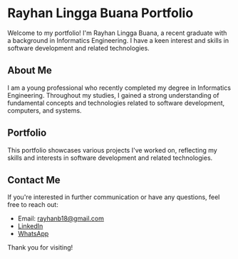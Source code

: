 # Rayhan Lingga Buana Portfolio

Welcome to my portfolio! I'm Rayhan Lingga Buana, a recent graduate with a background in Informatics Engineering. I have a keen interest and skills in software development and related technologies.

## About Me

I am a young professional who recently completed my degree in Informatics Engineering. Throughout my studies, I gained a strong understanding of fundamental concepts and technologies related to software development, computers, and systems.

## Portfolio

This portfolio showcases various projects I've worked on, reflecting my skills and interests in software development and related technologies.

## Contact Me

If you're interested in further communication or have any questions, feel free to reach out:

- Email: rayhanb18@gmail.com
- [LinkedIn](https://www.linkedin.com/in/rayhan-lingga-buana-5054b6259/)
- [WhatsApp](https://wa.me/6289602878147)

Thank you for visiting!

